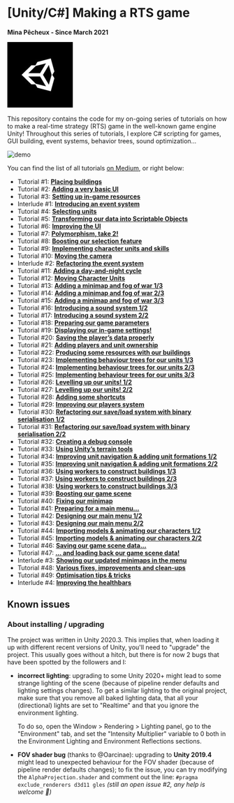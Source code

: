 # [Unity/C#] Making a RTS game

**Mina Pêcheux - Since March 2021**

![thumbnail](imgs/thumbnail.jpg)

This repository contains the code for my on-going series of tutorials on how to make a real-time strategy (RTS) game in the well-known game engine Unity! Throughout this series of tutorials, I explore C# scripting for games, GUI building, event systems, behavior trees, sound optimization...

![demo](imgs/demo.gif)

You can find the list of all tutorials [on Medium](https://medium.com/c-sharp-progarmming/making-an-rts-game-in-unity-91a8a0720edc), or right below:

<ul class=""><li>Tutorial #1: <a rel="noopener follow" href="https://medium.com/codex/making-a-rts-game-1-placing-buildings-unity-c-c53c7180b630"><strong>Placing buildings</strong></a></li>

<li>Tutorial #2: <a rel="noopener follow" href="https://medium.com/codex/making-a-rts-game-2-adding-a-very-basic-ui-unity-c-8420480afda0"><strong>Adding a very basic UI</strong></a></li>

<li>Tutorial #3: <a rel="noopener follow" href="https://medium.com/codex/making-a-rts-game-3-setting-up-in-game-resources-unity-c-92355714b2d7"><strong>Setting up in-game resources</strong></a></li>

<li>Interlude #1: <a rel="noopener follow" href="https://medium.com/codex/rts-interlude-1-introducing-an-event-system-unity-c-14c121fb8ed"><strong>Introducing an event system</strong></a></li>

<li>Tutorial #4: <a rel="noopener follow" href="https://medium.com/codex/making-a-rts-game-4-selecting-units-unity-c-1c823b6823a5"><strong>Selecting units</strong></a></li>

<li>Tutorial #5: <a rel="noopener follow" href="https://medium.com/codex/making-a-rts-game-5-transforming-our-data-into-scriptable-objects-unity-c-d7d28a72a20"><strong>Transforming our data into Scriptable Objects</strong></a></li>

<li>Tutorial #6: <a rel="noopener follow" href="https://medium.com/codex/making-a-rts-game-6-improving-the-ui-unity-c-502a018980c4"><strong>Improving the UI</strong></a></li>

<li>Tutorial #7: <a rel="noopener follow" href="https://medium.com/codex/making-a-rts-game-7-polymorphism-take-2-unity-c-fe84d9d87844"><strong>Polymorphism, take 2!</strong></a></li>

<li>Tutorial #8: <a rel="noopener follow" href="https://medium.com/codex/making-a-rts-game-8-boosting-our-selection-feature-unity-c-8552bffd2f8b"><strong>Boosting our selection feature</strong></a></li>

<li>Tutorial #9: <a rel="noopener follow" href="https://medium.com/codex/making-a-rts-game-9-implementing-character-units-and-skills-unity-c-d89b1a3e57b7"><strong>Implementing character units and skills</strong></a></li>

<li>Tutorial #10: <a rel="noopener follow" href="https://medium.com/codex/making-a-rts-game-10-moving-the-camera-unity-c-5a2c2a6a9be2"><strong>Moving the camera</strong></a></li>

<li>Interlude #2: <a rel="noopener follow" href="https://medium.com/codex/rts-interlude-2-refactoring-the-event-system-unity-c-b52a2e3feae"><strong>Refactoring the event system</strong></a></li>

<li>Tutorial #11: <a rel="noopener follow" href="https://medium.com/codex/making-a-rts-game-11-adding-a-day-and-night-cycle-unity-c-ae0cc17a0350"><strong>Adding a day-and-night cycle</strong></a></li>

<li>Tutorial #12: <a rel="noopener follow" href="https://medium.com/codex/making-a-rts-game-12-moving-character-units-unity-c-9119ba4601d1"><strong>Moving Character Units</strong></a></li>

<li>Tutorial #13: <a rel="noopener follow" href="https://medium.com/codex/making-a-rts-game-13-adding-a-minimap-and-fog-of-war-1-3-unity-c-1a7e42bbf9cb"><strong>Adding a minimap and fog of war 1/3</strong></a></li>

<li>Tutorial #14: <a rel="noopener follow" href="https://medium.com/codex/making-a-rts-game-14-adding-a-minimap-and-fog-of-war-2-3-unity-c-bcb4e8da7593"><strong>Adding a minimap and fog of war 2/3</strong></a></li>

<li>Tutorial #15: <a href="https://mina-pecheux.medium.com/making-a-rts-game-15-adding-a-minimap-and-fog-of-war-3-3-unity-c-a89f3548275b" rel="noopener follow"><strong>Adding a minimap and fog of war 3/3</strong></a></li>

<li>Tutorial #16: <a href="https://mina-pecheux.medium.com/making-a-rts-game-16-introducing-a-sound-system-1-2-unity-c-c3153902161e" rel="noopener follow"><strong>Introducing a sound system 1/2</strong></a></li>

<li>Tutorial #17: <a href="https://mina-pecheux.medium.com/making-a-rts-game-17-introducing-a-sound-system-2-2-unity-c-bb72a51c56c1" rel="noopener follow"><strong>Introducing a sound system 2/2</strong></a></li>

<li>Tutorial #18: <a href="https://mina-pecheux.medium.com/making-a-rts-game-18-preparing-our-game-parameters-unity-c-96d3f598ecd5" rel="noopener follow"><strong>Preparing our game parameters</strong></a></li>

<li>Tutorial #19: <a href="https://mina-pecheux.medium.com/making-a-rts-game-19-displaying-our-in-game-settings-unity-c-f551e5a93032" rel="noopener follow"><strong>Displaying our in-game settings!</strong></a></li>

<li>Tutorial #20: <a href="https://mina-pecheux.medium.com/making-a-rts-game-20-saving-the-players-data-properly-unity-c-1c7f5af29329" rel="noopener follow"><strong>Saving the player’s data properly</strong></a></li>

<li>Tutorial #21: <a href="https://mina-pecheux.medium.com/making-a-rts-game-21-adding-players-and-unit-ownership-unity-c-43144a8375f" rel="noopener follow"><strong>Adding players and unit ownership</strong></a></li>

<li>Tutorial #22: <a href="https://mina-pecheux.medium.com/making-a-rts-game-22-producing-some-resources-with-our-buildings-unity-c-5dde5253f329" rel="noopener follow"><strong>Producing some resources with our buildings</strong></a></li>

<li>Tutorial #23: <a href="https://mina-pecheux.medium.com/making-a-rts-game-23-implementing-behaviour-trees-for-our-units-1-3-unity-c-1a61840058a6" rel="noopener follow"><strong>Implementing behaviour trees for our units 1/3</strong></a></li>

<li>Tutorial #24: <a href="https://mina-pecheux.medium.com/making-a-rts-game-24-implementing-behaviour-trees-for-our-units-2-3-unity-c-17f14cc3c580" rel="noopener follow"><strong>Implementing behaviour trees for our units 2/3</strong></a></li>

<li>Tutorial #25: <a href="https://mina-pecheux.medium.com/making-a-rts-game-25-implementing-behaviour-trees-for-our-units-3-3-unity-c-a132340bc71c" rel="noopener follow"><strong>Implementing behaviour trees for our units 3/3</strong></a></li>

<li>Tutorial #26: <a href="https://mina-pecheux.medium.com/making-a-rts-game-26-levelling-up-our-units-1-2-unity-c-22d3a25cc41" rel="noopener follow"><strong>Levelling up our units! 1/2</strong></a></li>

<li>Tutorial #27: <a href="https://mina-pecheux.medium.com/making-a-rts-game-27-levelling-up-our-units-2-2-unity-c-33e6959889b6" rel="noopener follow"><strong>Levelling up our units! 2/2</strong></a></li>

<li>Tutorial #28: <a href="https://mina-pecheux.medium.com/making-a-rts-game-28-adding-some-shortcuts-unity-c-c437b635ffca" rel="noopener follow"><strong>Adding some shortcuts</strong></a></li>

<li>Tutorial #29: <a href="https://mina-pecheux.medium.com/making-a-rts-game-29-improving-our-players-system-unity-c-328dfc9b818" rel="noopener follow"><strong>Improving our players system</strong></a></li>

<li>Tutorial #30: <a href="https://mina-pecheux.medium.com/making-a-rts-game-30-refactoring-our-save-load-system-with-binary-serialisation-1-2-unity-c-a388083cfbae" rel="noopener follow"><strong>Refactoring our save/load system with binary serialisation 1/2</strong></a></li>

<li>Tutorial #31: <a href="https://mina-pecheux.medium.com/making-a-rts-game-31-refactoring-our-save-load-system-with-binary-serialisation-2-2-unity-c-eb2c807c0fe6" rel="noopener follow"><strong>Refactoring our save/load system with binary serialisation 2/2</strong></a></li>

<li>Tutorial #32: <a href="https://mina-pecheux.medium.com/making-a-rts-game-32-creating-a-debug-console-unity-c-841f0fb97dda" rel="noopener follow"><strong>Creating a debug console</strong></a></li>

<li>Tutorial #33: <a href="https://mina-pecheux.medium.com/making-a-rts-game-33-using-unitys-terrain-tools-unity-c-2ed360459536" rel="noopener follow"><strong>Using Unity’s terrain tools</strong></a></li>

<li>Tutorial #34: <a href="https://mina-pecheux.medium.com/making-a-rts-game-34-improving-unit-navigation-adding-unit-formations-1-2-unity-c-234c1fcd8" rel="noopener follow"><strong>Improving unit navigation & adding unit formations 1/2</strong></a></li>

<li>Tutorial #35: <a href="https://mina-pecheux.medium.com/2757fabcbfc" rel="noopener follow"><strong>Improving unit navigation & adding unit formations 2/2</strong></a></li>

<li>Tutorial #36: <a href="https://mina-pecheux.medium.com/making-a-rts-game-36-using-workers-to-construct-buildings-1-3-unity-c-eda1a96b0c92" rel="noopener follow"><strong>Using workers to construct buildings 1/3</strong></a></li>

<li>Tutorial #37: <a href="https://mina-pecheux.medium.com/making-a-rts-game-37-using-workers-to-construct-buildings-2-3-unity-c-a95b6faf5f3" rel="noopener follow"><strong>Using workers to construct buildings 2/3</strong></a></li>

<li>Tutorial #38: <a href="https://mina-pecheux.medium.com/making-a-rts-game-38-using-workers-to-construct-buildings-3-3-unity-c-1469f08adb76" rel="noopener follow"><strong>Using workers to construct buildings 3/3</strong></a></li>

<li>Tutorial #39: <a href="https://mina-pecheux.medium.com/making-a-rts-game-39-boosting-our-game-scene-unity-c-bab128549317" rel="noopener follow"><strong>Boosting our game scene</strong></a></li>

<li>Tutorial #40: <a href="https://mina-pecheux.medium.com/making-a-rts-game-40-fixing-our-minimap-unity-c-dd3f46c8cfb4" rel="noopener follow"><strong>Fixing our minimap</strong></a></li>

<li>Tutorial #41: <a href="https://mina-pecheux.medium.com/b3c14c46badd" rel="noopener follow"><strong>Preparing for a main menu...</strong></a></li>

<li>Tutorial #42: <a href="https://mina-pecheux.medium.com/making-a-rts-game-42-designing-our-main-menu-1-2-unity-c-6ccf284c4db7" rel="noopener follow"><strong>Designing our main menu 1/2</strong></a></li>

<li>Tutorial #43: <a href="https://mina-pecheux.medium.com/making-a-rts-game-43-designing-our-main-menu-2-2-unity-c-44ddca297787" rel="noopener follow"><strong>Designing our main menu 2/2</strong></a></li>

<li>Tutorial #44: <a href="https://mina-pecheux.medium.com/making-a-rts-game-44-importing-models-animating-our-characters-1-2-unity-c-9f883a494f9b" rel="noopener follow"><strong>Importing models & animating our characters 1/2</strong></a></li>

<li>Tutorial #45: <a href="https://mina-pecheux.medium.com/making-a-rts-game-45-importing-models-animating-our-characters-2-2-unity-c-89f346f3fa92" rel="noopener follow"><strong>Importing models & animating our characters 2/2</strong></a></li>

<li>Tutorial #46: <a href="https://mina-pecheux.medium.com/making-a-rts-game-46-saving-our-game-scene-data-unity-c-79ef231ffa22" rel="noopener follow"><strong>Saving our game scene data...</strong></a></li>

<li>Tutorial #47: <a href="https://mina-pecheux.medium.com/making-a-rts-game-47-and-loading-back-our-game-scene-data-unity-c-f7399cac2b97" rel="noopener follow"><strong>... and loading back our game scene data!</strong></a></li>

<li>Interlude #3: <a href="https://mina-pecheux.medium.com/rts-interlude-3-showing-our-updated-minimaps-in-the-menu-unity-c-1ffd63fc9e2e" rel="noopener follow"><strong>Showing our updated minimaps in the menu</strong></a></li>

<li>Tutorial #48: <a href="https://mina-pecheux.medium.com/making-a-rts-game-48-various-fixes-improvements-and-clean-ups-unity-c-5ab3a587c44a" rel="noopener follow"><strong>Various fixes, improvements and clean-ups</strong></a></li>

<li>Tutorial #49: <a href="https://mina-pecheux.medium.com/making-a-rts-game-49-optimisation-tips-tricks-unity-c-d4d70001e58c" rel="noopener follow"><strong>Optimisation tips & tricks</strong></a></li>

<li>Interlude #4: <a href="https://mina-pecheux.medium.com/rts-interlude-4-improving-the-healthbars-unity-c-48ee8d663e09" rel="noopener follow"><strong>Improving the healthbars</strong></a></li>

</ul>

## Known issues

### About installing / upgrading

The project was written in Unity 2020.3. This implies that, when loading it up with different recent versions of Unity, you'll need to "upgrade" the project. This usually goes without a hitch, but there is for now 2 bugs that have been spotted by the followers and I:

- **incorrect lighting**: upgrading to some Unity 2020+ might lead to some strange lighting of the scene (because of pipeline render defaults and lighting settings changes). To get a similar lighting to the original project, make sure that you remove all baked lighting data, that all your (directional) lights are set to "Realtime" and that you ignore the environment lighting.
  
  To do so, open the Window > Rendering > Lighting panel, go to the "Environment" tab, and set the "Intensity Multiplier" variable to 0 both in the Environment Lighting and Environment Reflections sections.

- **FOV shader bug** (thanks to @Oarcinae): upgrading to **Unity 2019.4** might lead to unexpected behaviour for the FOV shader (because of pipeline render defaults changes); to fix the issue, you can try modifying the `AlphaProjection.shader` and comment out the line: `#pragma exclude_renderers d3d11 gles` <i>(still an open issue #2, any help is welcome 🙂)</i>
